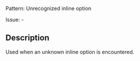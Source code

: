 Pattern: Unrecognized inline option

Issue: -

## Description

Used when an unknown inline option is encountered.

